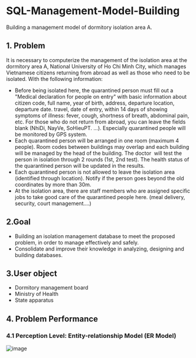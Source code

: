 # SQL-Management-Model-Building
Building a management model of dormitory isolation area A.

## 1. Problem

It is necessary to computerize the management of the isolation area at the dormitory area A, National University of Ho Chi Minh City, which manages Vietnamese citizens returning from abroad as well as those who need to be isolated. With the following information:
- Before being isolated here, the quarantined person must fill out a "Medical declaration for people on entry" with basic information about citizen code, full name, year of birth, address, departure location, departure date. travel, date of entry, within 14 days of showing symptoms of illness: fever, cough, shortness of breath, abdominal pain, etc. For those who do not return from abroad, you can leave the fields blank (NhiDi, NayVe, SoHieuPT. ...). Especially quarantined people will be monitored by GPS system.
- Each quarantined person will be arranged in one room (maximum 4 people). Room codes between buildings may overlap and each building will be managed by the head of the building. The doctor  will test the person in isolation through 2 rounds (1st, 2nd test). The health status of the quarantined person will be updated in the results.
- Each quarantined person is not allowed to leave the isolation area (identified through location). Notify if the person goes beyond the old coordinates by more than 30m.
- At the isolation area, there are staff members who are assigned specific jobs to take good care of the quarantined people here. (meal delivery, security, court management....)

## 2.Goal

- Building an isolation management database to meet the proposed problem, in order to manage effectively and safely.
- Consolidate and improve their knowledge in analyzing, designing and building databases.

## 3.User object

- Dormitory management board
- Ministry of Health
- State apparatus

## 4. Problem Performance

### 4.1 Perception Level: Entity-relationship Model (ER Model)
![image](https://user-images.githubusercontent.com/72458113/131081968-ba06bb62-2011-4d5e-99eb-2edd63e46162.png)
